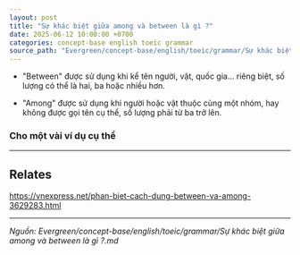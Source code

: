```yaml
---
layout: post
title: "Sự khác biệt giữa among và between là gì ?"
date: 2025-06-12 10:00:00 +0700
categories: concept-base english toeic grammar
source_path: "Evergreen/concept-base/english/toeic/grammar/Sự khác biệt giữa among và between là gì ?.md"
---
```

- "Between" được sử dụng khi kể tên người, vật, quốc gia... riêng biệt, số lượng có thể là hai, ba hoặc nhiều hơn. 

- "Among" được sử dụng khi người hoặc vật thuộc cùng một nhóm, hay không được gọi tên cụ thể, số lượng phải từ ba trở lên.
### Cho một vài ví dụ cụ thể

---
## Relates

https://vnexpress.net/phan-biet-cach-dung-between-va-among-3629283.html

---
*Nguồn: Evergreen/concept-base/english/toeic/grammar/Sự khác biệt giữa among và between là gì ?.md*